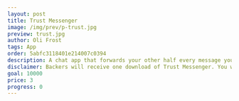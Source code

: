 ```yaml
---
layout: post
title: Trust Messenger
image: /img/prev/p-trust.jpg
preview: trust.jpg
author: Oli Frost
tags: App
order: 5abfc3118401e214007c0394
description: A chat app that forwards your other half every message you send.
disclaimer: Backers will receive one download of Trust Messenger. You won’t be charged unless the goal is reached.
goal: 10000
price: 3
progress: 0
---
```

